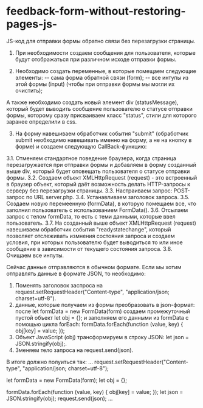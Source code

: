 # feedback-form-without-restoring-pages-js-
JS-код для отправки формы обратно связи без перезагрузки страницы.

1. При необходимости создаем сообщения для пользователя, которые будут отображаться при различном исходе отправки формы.

2. Необходимо создать переменные, в которые помещаем следующие элементы: 
-- сама форма обратной связи (form);
-- все интупы из этой формы (input) (чтобы при отправки формы мы могли их очистить);

А также необходимо создать новый элемент div (statusMessage), который будет выводить сообщение пользователю о статусе отправки формы, которому сразу присваиваем класс "status", стили для которого заранее определили в css.

3. На форму навешиваем обработчик события "submit" (обработчик submit необходимо навешивать именно на форму, а не на кнопку в форме) и создаем следующую CallBack-функцию:

3.1. Отменяем стандартное поведение браузера, когда страница перезагружается при отправки формы и добавляем в форму созданный выше div, который будет оповещать пользователя о статусе отправки формы. 
3.2. Создаем объект XMLHttpRequest (request) - это встроенный в браузер объект, который даёт возможность делать HTTP-запросы к серверу без перезагрузки страницы. 
3.3. Настраиваем запрос: POST-запрос по URL server.php.
3.4. Устанавливаем заголовок запроса.
3.5. Создаем новую перемеенную (formData), в которую помещаем все, что заполнил пользователь с использованием FormData().
3.6. Отсылаем запрос c телом formData, то есть с теми данными, которые ввел пользователь.
3.7. На созданный выше объект XMLHttpRequest (request) навешиваем обработчик события "readystatechange", который позволяет отслеживать измнения состояния запроса и создаем условия, при которых пользователю будет выводиться то или иное сообщение в зависимости от текущего состояния запроса.
3.8. Очищаем все инпуты.

Сейчас данные отправляются в обычном формате. Если мы хотим отправлять данные в формате JSON, то необходимо:
1. Поменять заголовок заспроса на request.setRequestHeader("Content-type", "application/json; charset=utf-8").
2. данные, которые получаем из формы преобразовать в json-формат: после let formData = new FormData(form) создаем промежуточный пустой объект let obj = {}; и заполняем его данными из formData с помощью цикла forEach:
formData.forEach(function (value, key) {
    obj[key] = value;
});
3. Объект JavaScript (obj) трансформируем в строку JSON: let json = JSON.stringify(obj);.
4. Зменяем тело запроса на request.send(json).

В итоге должно полуиться так:
...
request.setRequestHeader("Content-type", "application/json; charset=utf-8");

let formData = new FormData(form);
let obj = {};

formData.forEach(function (value, key) {
    obj[key] = value;
});
let json = JSON.stringify(obj);
request.send(json);
...
